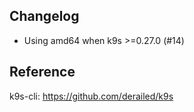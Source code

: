 ## Changelog

- Using amd64 when k9s >=0.27.0 (#14)

## Reference

k9s-cli: https://github.com/derailed/k9s